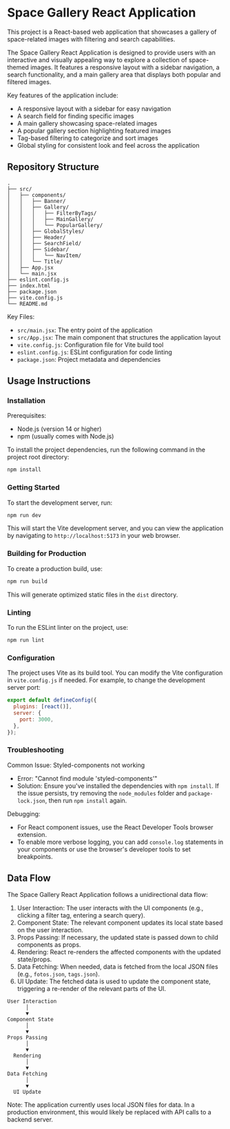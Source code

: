 # Space Gallery React Application

This project is a React-based web application that showcases a gallery of space-related images with filtering and search capabilities.

The Space Gallery React Application is designed to provide users with an interactive and visually appealing way to explore a collection of space-themed images. It features a responsive layout with a sidebar navigation, a search functionality, and a main gallery area that displays both popular and filtered images.

Key features of the application include:

- A responsive layout with a sidebar for easy navigation
- A search field for finding specific images
- A main gallery showcasing space-related images
- A popular gallery section highlighting featured images
- Tag-based filtering to categorize and sort images
- Global styling for consistent look and feel across the application

## Repository Structure

```
.
├── src/
│   ├── components/
│   │   ├── Banner/
│   │   ├── Gallery/
│   │   │   ├── FilterByTags/
│   │   │   ├── MainGallery/
│   │   │   └── PopularGallery/
│   │   ├── GlobalStyles/
│   │   ├── Header/
│   │   ├── SearchField/
│   │   ├── Sidebar/
│   │   │   └── NavItem/
│   │   └── Title/
│   ├── App.jsx
│   └── main.jsx
├── eslint.config.js
├── index.html
├── package.json
├── vite.config.js
└── README.md
```

Key Files:

- `src/main.jsx`: The entry point of the application
- `src/App.jsx`: The main component that structures the application layout
- `vite.config.js`: Configuration file for Vite build tool
- `eslint.config.js`: ESLint configuration for code linting
- `package.json`: Project metadata and dependencies

## Usage Instructions

### Installation

Prerequisites:

- Node.js (version 14 or higher)
- npm (usually comes with Node.js)

To install the project dependencies, run the following command in the project root directory:

```bash
npm install
```

### Getting Started

To start the development server, run:

```bash
npm run dev
```

This will start the Vite development server, and you can view the application by navigating to `http://localhost:5173` in your web browser.

### Building for Production

To create a production build, use:

```bash
npm run build
```

This will generate optimized static files in the `dist` directory.

### Linting

To run the ESLint linter on the project, use:

```bash
npm run lint
```

### Configuration

The project uses Vite as its build tool. You can modify the Vite configuration in `vite.config.js` if needed. For example, to change the development server port:

```javascript
export default defineConfig({
  plugins: [react()],
  server: {
    port: 3000,
  },
});
```

### Troubleshooting

Common Issue: Styled-components not working

- Error: "Cannot find module 'styled-components'"
- Solution: Ensure you've installed the dependencies with `npm install`. If the issue persists, try removing the `node_modules` folder and `package-lock.json`, then run `npm install` again.

Debugging:

- For React component issues, use the React Developer Tools browser extension.
- To enable more verbose logging, you can add `console.log` statements in your components or use the browser's developer tools to set breakpoints.

## Data Flow

The Space Gallery React Application follows a unidirectional data flow:

1. User Interaction: The user interacts with the UI components (e.g., clicking a filter tag, entering a search query).
2. Component State: The relevant component updates its local state based on the user interaction.
3. Props Passing: If necessary, the updated state is passed down to child components as props.
4. Rendering: React re-renders the affected components with the updated state/props.
5. Data Fetching: When needed, data is fetched from the local JSON files (e.g., `fotos.json`, `tags.json`).
6. UI Update: The fetched data is used to update the component state, triggering a re-render of the relevant parts of the UI.

```
User Interaction
      │
      ▼
Component State
      │
      ▼
Props Passing
      │
      ▼
  Rendering
      │
      ▼
Data Fetching
      │
      ▼
  UI Update
```

Note: The application currently uses local JSON files for data. In a production environment, this would likely be replaced with API calls to a backend server.
